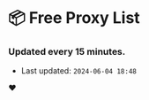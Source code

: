# :package: Free Proxy List
### Updated every 15 minutes.

- Last updated: `2024-06-04 18:48`

:heart:
